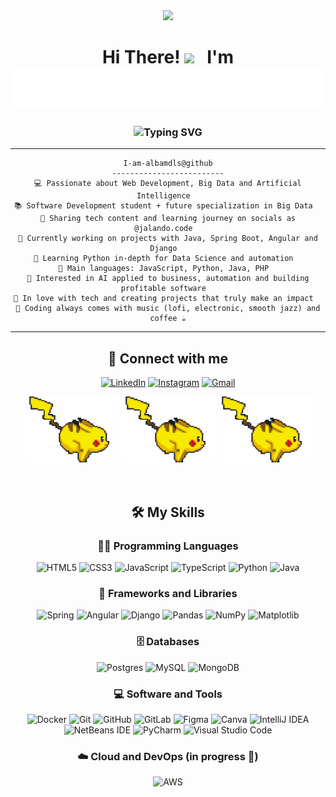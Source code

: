 <!--horizontal divider(gradiant)-->
<div align="center">

<img src="https://user-images.githubusercontent.com/73097560/115834477-dbab4500-a447-11eb-908a-139a6edaec5c.gif">

<h1 align="center">Hi There! <img width="37" src="https://raw.githubusercontent.com/KenanGain/KenanGain/refs/heads/main/icons/wave.gif"/>&nbsp;&nbsp;&nbsp;I'm <img src="./assets/name.svg"  alt="Alba Mora de la Sen"/></h1>

<h3 align="center">
<img src="https://readme-typing-svg.herokuapp.com?font=Righteous&color=9400D3&size=29&height=70&center=true&vCenter=true&width=1000&lines=Full+Stack+Web+Developer;Data+and+Process+Analysis+Student;Big+Data+Enthusiast;Future+Cloud+Engineer" alt="Typing SVG" />
</h3>
<!-- <img align="right" alt="Coding" width="300" src="./assets/me.png"/> -->
<!-- <p align="left"> <img src="https://komarev.com/ghpvc/?username=albamdls&label=Profile%20views&color=0e75b6&style=for-the-badge&abbreviated=true" alt="albamdls" /> </p> -->
<div align="center">

<hr>

```
I-am-albamdls@github
-------------------------
💻 Passionate about Web Development, Big Data and Artificial Intelligence  
📚 Software Development student + future specialization in Big Data  
📝 Sharing tech content and learning journey on socials as @jalando.code  
🔭 Currently working on projects with Java, Spring Boot, Angular and Django  
🌱 Learning Python in-depth for Data Science and automation  
🌟 Main languages: JavaScript, Python, Java, PHP  
🚩 Interested in AI applied to business, automation and building profitable software  
💖 In love with tech and creating projects that truly make an impact  
🎵 Coding always comes with music (lofi, electronic, smooth jazz) and coffee ☕
```
<hr>

</div>


## 🤝 Connect with me

[![LinkedIn](https://img.shields.io/badge/LinkedIn-0077B5?style=for-the-badge&logo=linkedin&logoColor=white)](https://www.linkedin.com/in/alba-mora-de-la-sen)
[![Instagram](https://img.shields.io/badge/Instagram-E4405F?style=for-the-badge&logo=instagram&logoColor=white)](https://www.instagram.com/jalando.code/)
[![Gmail](https://img.shields.io/badge/Gmail-D14836?style=for-the-badge&logo=gmail&logoColor=white)](mailto:jalbamora@gmail.com)

<p align="center">
  <img src="./assets/running_pikachu.gif" width="150" />
  <img src="./assets/running_pikachu.gif" width="150" />
  <img src="./assets/running_pikachu.gif" width="150" />
</p>

<br>

## 🛠️ My Skills

### 👨‍💻 Programming Languages
![HTML5](https://img.shields.io/badge/html5-%23E34F26.svg?style=for-the-badge&logo=html5&logoColor=white)
![CSS3](https://img.shields.io/badge/css3-%231572B6.svg?style=for-the-badge&logo=css3&logoColor=white)
![JavaScript](https://img.shields.io/badge/javascript-%23323330.svg?style=for-the-badge&logo=javascript&logoColor=%23F7DF1E)
![TypeScript](https://img.shields.io/badge/typescript-%23007ACC.svg?style=for-the-badge&logo=typescript&logoColor=white)
![Python](https://img.shields.io/badge/python-3670A0?style=for-the-badge&logo=python&logoColor=ffdd54)
![Java](https://img.shields.io/badge/java-%23ED8B00.svg?style=for-the-badge&logo=openjdk&logoColor=white)

### 🧰 Frameworks and Libraries

![Spring](https://img.shields.io/badge/spring-%236DB33F.svg?style=for-the-badge&logo=spring&logoColor=white)
![Angular](https://img.shields.io/badge/angular-%23DD0031.svg?style=for-the-badge&logo=angular&logoColor=white)
![Django](https://img.shields.io/badge/django-%23092E20.svg?style=for-the-badge&logo=django&logoColor=white)
![Pandas](https://img.shields.io/badge/pandas-%23150458.svg?style=for-the-badge&logo=pandas&logoColor=white)
![NumPy](https://img.shields.io/badge/numpy-%23013243.svg?style=for-the-badge&logo=numpy&logoColor=white)
![Matplotlib](https://img.shields.io/badge/Matplotlib-%23ffffff.svg?style=for-the-badge&logo=Matplotlib&logoColor=black)

### 🗄️ Databases

![Postgres](https://img.shields.io/badge/postgres-%23316192.svg?style=for-the-badge&logo=postgresql&logoColor=white)
![MySQL](https://img.shields.io/badge/mysql-4479A1.svg?style=for-the-badge&logo=mysql&logoColor=white)
![MongoDB](https://img.shields.io/badge/MongoDB-%234ea94b.svg?style=for-the-badge&logo=mongodb&logoColor=white)

### 💻 Software and Tools

![Docker](https://img.shields.io/badge/docker-%230db7ed.svg?style=for-the-badge&logo=docker&logoColor=white)
![Git](https://img.shields.io/badge/git-%23F05033.svg?style=for-the-badge&logo=git&logoColor=white)
![GitHub](https://img.shields.io/badge/github-%23121011.svg?style=for-the-badge&logo=github&logoColor=white)
![GitLab](https://img.shields.io/badge/gitlab-%23181717.svg?style=for-the-badge&logo=gitlab&logoColor=white)
![Figma](https://img.shields.io/badge/figma-%23F24E1E.svg?style=for-the-badge&logo=figma&logoColor=white)
![Canva](https://img.shields.io/badge/Canva-%2300C4CC.svg?style=for-the-badge&logo=Canva&logoColor=white)
![IntelliJ IDEA](https://img.shields.io/badge/IntelliJIDEA-000000.svg?style=for-the-badge&logo=intellij-idea&logoColor=white)
![NetBeans IDE](https://img.shields.io/badge/NetBeansIDE-1B6AC6.svg?style=for-the-badge&logo=apache-netbeans-ide&logoColor=white)
![PyCharm](https://img.shields.io/badge/pycharm-143?style=for-the-badge&logo=pycharm&logoColor=black&color=black&labelColor=green)
![Visual Studio Code](https://img.shields.io/badge/Visual%20Studio%20Code-0078d7.svg?style=for-the-badge&logo=visual-studio-code&logoColor=white)

### ☁️ Cloud and DevOps (in progress 🚀)
![AWS](https://img.shields.io/badge/AWS-%23FF9900.svg?style=for-the-badge&logo=amazon-aws&logoColor=white)

<br>
